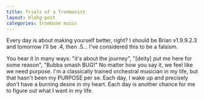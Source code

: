 ```yaml
---
title: Trials of a Trombonist
layout: blahg-post
categories: trombone music
---
```


Every day is about making yourself better, right? I should be Brian v1.9.9.2.3 and tomorrow I'll be .4, then .5... I've considered this to be a falsism.

You hear it in many ways: "it's about the journey", "[deity] put me here for some reason", "Bubba smash BUG!" No matter how you say it, we feel like we need purpose. I'm a classically trained orchestral musician in my life, but that hasn't been my PURPOSE per se. Each day, I wake up and precisely *don't* have a burning desire in my heart. Each day is another chance for me to figure out what I want in my life.